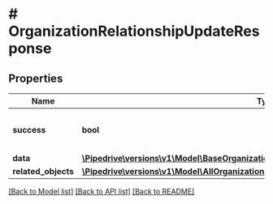# # OrganizationRelationshipUpdateResponse

## Properties

Name | Type | Description | Notes
------------ | ------------- | ------------- | -------------
**success** | **bool** | If the response is successful or not | [optional]
**data** | [**\Pipedrive\versions\v1\Model\BaseOrganizationRelationshipItem**](BaseOrganizationRelationshipItem.md) |  |
**related_objects** | [**\Pipedrive\versions\v1\Model\AllOrganizationRelationshipsGetResponseAllOfRelatedObjects**](AllOrganizationRelationshipsGetResponseAllOfRelatedObjects.md) |  |

[[Back to Model list]](../../README.md#models) [[Back to API list]](../../README.md#endpoints) [[Back to README]](../../README.md)
